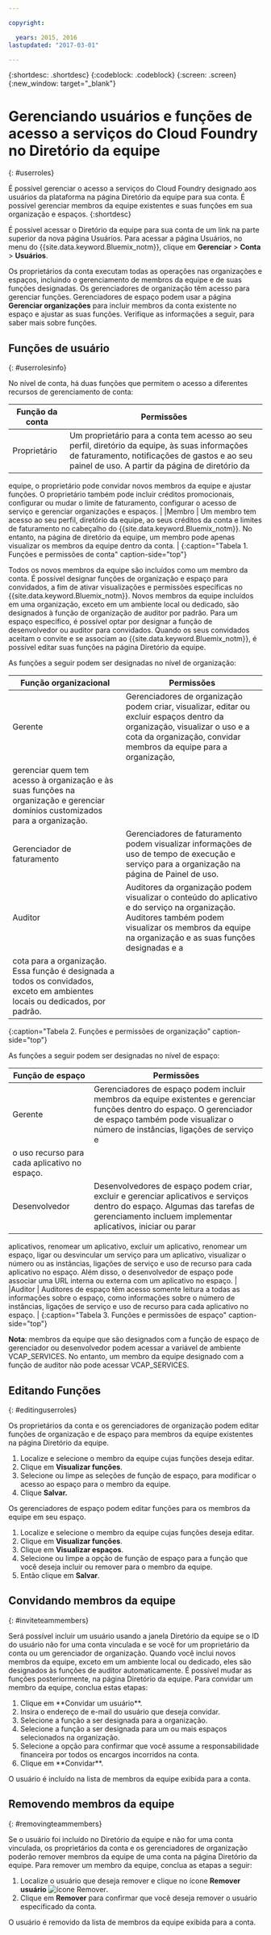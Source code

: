 ```yaml
---

copyright:

  years: 2015, 2016
lastupdated: "2017-03-01"

---
```


{:shortdesc: .shortdesc}
{:codeblock: .codeblock}
{:screen: .screen}
{:new_window: target="_blank"}

# Gerenciando usuários e funções de acesso a serviços do Cloud Foundry no Diretório da equipe
{: #userroles}

É possível gerenciar o acesso a serviços do Cloud Foundry designado aos usuários da plataforma
na página Diretório da equipe para sua conta. É possível gerenciar membros da equipe existentes e suas funções
em sua organização e espaços. 
{:shortdesc}

É possível acessar o Diretório da equipe para sua conta de um link na parte superior da nova página
Usuários. Para acessar a página Usuários, no menu do {{site.data.keyword.Bluemix_notm}}, clique
em **Gerenciar** &gt; **Conta** &gt; **Usuários**.

Os proprietários da conta executam todas as operações nas organizações e espaços, incluindo o
gerenciamento de membros da equipe e de suas funções designadas. Os gerenciadores de organização têm acesso
para gerenciar funções. Gerenciadores de
espaço podem usar a página **Gerenciar organizações** para incluir membros da conta existente no espaço e ajustar as suas
funções. Verifique as informações a seguir, para saber mais sobre funções.

## Funções de usuário
{: #userrolesinfo}

No nível de conta, há duas funções que permitem o acesso a diferentes recursos de gerenciamento de conta:

| Função da conta | Permissões |
|----------------|---------|
|Proprietário | Um proprietário para a conta tem acesso ao seu perfil, diretório da equipe, às suas informações de faturamento, notificações de gastos e ao seu painel de uso. A partir da página de diretório da
equipe, o proprietário pode convidar novos membros da equipe e ajustar funções. O proprietário também pode incluir créditos promocionais, configurar ou mudar o limite de faturamento, configurar o acesso de
serviço e gerenciar organizações e espaços. |
|Membro | Um membro tem acesso ao seu perfil, diretório da equipe, ao seus créditos da conta e limites de faturamento no cabeçalho do {{site.data.keyword.Bluemix_notm}}. No entanto, na página de
diretório da equipe, um membro pode apenas visualizar os membros da equipe dentro da conta. |
{:caption="Tabela 1. Funções e permissões de conta" caption-side="top"}

Todos os novos membros da equipe são incluídos como um membro da conta. É possível designar funções de organização e espaço para convidados, a fim de ativar visualizações e permissões específicas no
{{site.data.keyword.Bluemix_notm}}. Novos membros da equipe incluídos em uma organização, exceto em um ambiente local ou dedicado, são designados à função de organização de auditor por padrão. Para um espaço específico, é possível optar por
designar a função de desenvolvedor ou auditor para convidados. Quando os seus convidados aceitam o
convite e se associam ao {{site.data.keyword.Bluemix_notm}}, é possível editar suas funções na página
Diretório da equipe.

As funções a seguir podem ser designadas no nível de organização:

| Função organizacional | Permissões |
|-------------------|-------------|
|Gerente | Gerenciadores de organização podem criar, visualizar, editar ou excluir espaços dentro da organização, visualizar o uso e a cota da organização, convidar membros da equipe para a organização,
gerenciar quem tem acesso à organização e às suas funções na organização e gerenciar domínios customizados para a organização. |
|Gerenciador de faturamento | Gerenciadores de faturamento podem visualizar informações de uso de tempo de execução e serviço para a organização na página de Painel de uso.  |
|Auditor | Auditores da organização podem visualizar o conteúdo do aplicativo e do serviço na organização. Auditores também podem visualizar os membros da equipe na organização e as suas funções designadas e a
cota para a organização. Essa função é designada a todos os convidados, exceto em ambientes locais ou dedicados, por padrão. |
{:caption="Tabela 2. Funções e permissões de organização" caption-side="top"}

As funções a seguir podem ser designadas no nível de espaço:

| Função de espaço | Permissões |
|------------|-------------|
|Gerente | Gerenciadores de espaço podem incluir membros da equipe existentes e gerenciar funções dentro do espaço. O gerenciador de espaço também pode visualizar o número de instâncias, ligações de serviço e
o uso recurso para cada aplicativo no espaço. |
|Desenvolvedor | Desenvolvedores de espaço podem criar, excluir e gerenciar aplicativos e serviços dentro do espaço. Algumas das tarefas de gerenciamento incluem implementar aplicativos, iniciar ou parar
aplicativos, renomear um aplicativo, excluir um aplicativo, renomear um espaço, ligar ou desvincular um serviço para um aplicativo, visualizar o número ou as instâncias, ligações de serviço e uso de recurso
para cada aplicativo no espaço. Além disso, o desenvolvedor de espaço pode associar uma URL interna ou externa com um aplicativo no espaço.   |
|Auditor | Auditores de espaço têm acesso somente leitura a todas as informações sobre o espaço, como informações sobre o número de instâncias, ligações de serviço e uso de recurso para cada aplicativo no
espaço. |
{:caption="Tabela 3. Funções e permissões de espaço" caption-side="top"}

**Nota**: membros da equipe que são designados com a função de espaço de gerenciador ou desenvolvedor podem acessar a variável de ambiente VCAP_SERVICES. No entanto, um membro da
equipe designado com a função de auditor não pode acessar VCAP_SERVICES.

## Editando Funções
{: #editinguserroles}

Os proprietários da conta e os gerenciadores de organização podem editar funções de organização e de espaço
para membros da equipe existentes na página Diretório da equipe.

1. Localize e selecione o membro da equipe cujas funções deseja editar.
2. Clique em **Visualizar funções**.
3. Selecione ou limpe as seleções de função de espaço, para modificar o acesso ao espaço para o membro da equipe.
4. Clique **Salvar.**

Os gerenciadores de espaço podem editar funções para os membros da equipe em seu espaço.

1. Localize e selecione o membro da equipe cujas funções deseja editar.
2. Clique em **Visualizar funções**.
3. Clique em **Visualizar espaços**.
4. Selecione ou limpe a opção de função de espaço para a função que você deseja incluir ou remover para o membro da equipe.
5. Então clique em **Salvar**.

## Convidando membros da equipe
{: #inviteteammembers}

Será possível incluir um usuário usando a janela Diretório da equipe se o ID do usuário não for uma conta
vinculada e se você for um proprietário da conta ou um gerenciador de organização. Quando você inclui novos membros da equipe, exceto em um ambiente local ou dedicado, eles são designados às funções de auditor automaticamente. É possível mudar as funções posteriormente, na página Diretório da equipe. Para convidar um membro da equipe, conclua estas etapas:

<ol>
<li>Clique em **Convidar um usuário**.</li>
<li>Insira o endereço de e-mail do usuário que deseja convidar.</li>
<li>Selecione a função a ser designada para a organização.</li>
<li>Selecione a função a ser designada para um ou mais espaços selecionados na organização.</li>
<li>Selecione a opção para confirmar que você assume a responsabilidade financeira por todos os encargos incorridos na conta.</li>
<li>Clique em **Convidar**.</li>
</ol>

O usuário é incluído na lista de membros da equipe exibida para a conta.

## Removendo membros da equipe
{: #removingteammembers}

Se o usuário foi incluído no Diretório da equipe e não for uma conta vinculada, os proprietários
da conta e os gerenciadores de organização poderão remover membros da equipe de uma conta na página Diretório da equipe. Para remover um membro da equipe, conclua as etapas a seguir:

1. Localize o usuário que deseja remover e clique no ícone **Remover usuário**
![ícone Remover](../icons/icon_remove_teamuser.svg).
2. Clique em **Remover** para
confirmar que você deseja remover o usuário especificado da conta.

O usuário é removido da lista de membros da equipe exibida para a conta.
